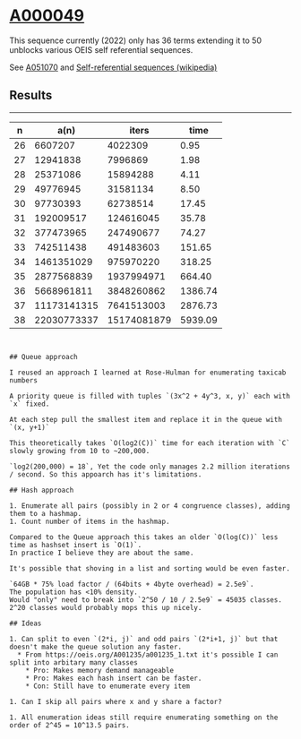 # [A000049](https://oeis.org/A000049)

This sequence currently (2022) only has 36 terms extending it to 50 unblocks various OEIS self referential sequences.

See [A051070](https://oeis.org/A051070) and
[Self-referential sequences (wikipedia)](https://en.wikipedia.org/wiki/On-Line_Encyclopedia_of_Integer_Sequences#Self-referential_sequences)


## Results
----------

|n  | a(n) | iters | time |
|---|------|-------|------|
| 26 | 6607207 |    4022309 | 0.95 |
| 27 | 12941838|    7996869 | 1.98 |
| 28 | 25371086|   15894288 | 4.11 |
| 29 | 49776945|   31581134 | 8.50 |
| 30 | 97730393|   62738514 | 17.45 |
| 31 | 192009517|  124616045 | 35.78 |
| 32 | 377473965|  247490677 | 74.27 |
| 33 | 742511438 |  491483603 | 151.65 |
| 34 | 1461351029 |  975970220 |318.25 |
| 35 | 2877568839 | 1937994971 | 664.40 |
| 36 |  5668961811 | 3848260862 | 1386.74 |
| 37 |  11173141315 | 7641513003 | 2876.73 |
| 38 |  22030773337 | 15174081879 | 5939.09 |


```


## Queue approach

I reused an approach I learned at Rose-Hulman for enumerating taxicab numbers

A priority queue is filled with tuples `(3x^2 + 4y^3, x, y)` each with `x` fixed.

At each step pull the smallest item and replace it in the queue with `(x, y+1)`

This theoretically takes `O(log2(C))` time for each iteration with `C` slowly growing from 10 to ~200,000.

`log2(200,000) = 18`, Yet the code only manages 2.2 million iterations / second. So this appoarch has it's limitations.

## Hash approach

1. Enumerate all pairs (possibly in 2 or 4 congruence classes), adding them to a hashmap.
1. Count number of items in the hashmap.

Compared to the Queue approach this takes an older `O(log(C))` less time as hashset insert is `O(1)`.
In practice I believe they are about the same.

It's possible that shoving in a list and sorting would be even faster.

`64GB * 75% load factor / (64bits + 4byte overhead) = 2.5e9`.
The population has <10% density.
Would "only" need to break into `2^50 / 10 / 2.5e9` = 45035 classes.
2^20 classes would probably mops this up nicely.

## Ideas

1. Can split to even `(2*i, j)` and odd pairs `(2*i+1, j)` but that doesn't make the queue solution any faster.
  * From https://oeis.org/A001235/a001235_1.txt it's possible I can split into arbitary many classes
    * Pro: Makes memory demand manageable
    * Pro: Makes each hash insert can be faster.
    * Con: Still have to enumerate every item

1. Can I skip all pairs where x and y share a factor?

1. All enumeration ideas still require enumerating something on the order of 2^45 = 10^13.5 pairs.

